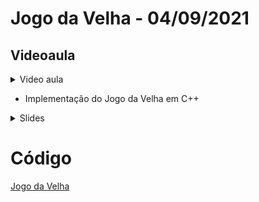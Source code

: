 Jogo da Velha - 04/09/2021
====================================

## Videoaula

<details>
    <summary>Video aula</summary>

<iframe width="560" height="315" src="https://www.youtube.com/embed/q5SMQ7xb8sk" title="YouTube video player" frameborder="0" allow="accelerometer; autoplay; clipboard-write; encrypted-media; gyroscope; picture-in-picture" allowfullscreen></iframe>

</details>

- Implementação do Jogo da Velha em C++

<details>
    <summary>Slides</summary>

<iframe src="https://docs.google.com/presentation/d/e/2PACX-1vT9iBI2wsksaMrbB34skzfMowuwH2PtR7XMjsUncr2wpFqKdZ7ERBRx8Q3B9BsgAH_PzaDZCXTKIUdm/embed?start=false&loop=false&delayms=3000" frameborder="0" width="960" height="569" allowfullscreen="true" mozallowfullscreen="true" webkitallowfullscreen="true"></iframe>

</details>

# Código

[Jogo da Velha](jogodavelha.cpp)